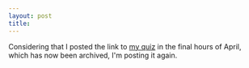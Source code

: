 ```yaml
---
layout: post
title: 
---
```


Considering that I posted the link to <a href="http://myquiz.coolquiz.com/myquiz/myquiz.asp?QuizNum=1292150190">my quiz</a> in the final hours of April, which has now been archived, I'm posting it again.
